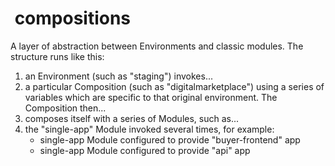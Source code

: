 #  compositions

A layer of abstraction between Environments and classic modules. The structure runs like this:

1. an Environment (such as "staging") invokes...
1. a particular Composition (such as "digitalmarketplace") using a series of variables which are specific to that original environment. The Composition then...
1. composes itself with a series of Modules, such as...
1. the "single-app" Module invoked several times, for example:
    * single-app Module configured to provide "buyer-frontend" app
    * single-app Module configured to provide "api" app
 